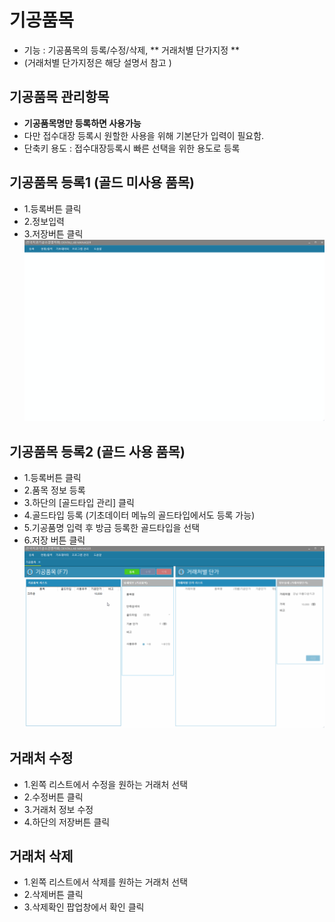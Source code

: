 # 기공품목

* 기능 : 기공품목의 등록/수정/삭제, ** 거래처별 단가지정 **
* (거래처별 단가지정은 해당 설명서 참고
)

## 기공품목 관리항목
* **기공품목명만 등록하면 사용가능**
* 다만 접수대장 등록시 원할한 사용을 위해 기본단가 입력이 필요함.
* 단축키 용도 : 접수대장등록시 빠른 선택을 위한 용도로 등록

## 기공품목 등록1 (**골드 미사용 품목**)
* 1.등록버튼 클릭 
* 2.정보입력
* 3.저장버튼 클릭
![기공품목 등록 예시](img/기공품목_등록1.gif)

## 기공품목 등록2 (**골드 사용 품목**)
* 1.등록버튼 클릭 
* 2.품목 정보 등록
* 3.하단의 [골드타입 관리] 클릭
* 4.골드타입 등록 (기초데이터 메뉴의 골드타입에서도 등록 가능)
* 5.기공품명 입력 후 방금 등록한 골드타입을 선택
* 6.저장 버튼 클릭
![기공품목 등록 예시](img/기공품목_등록2.gif)


## 거래처 수정
* 1.왼쪽 리스트에서 수정을 원하는 거래처 선택
* 2.수정버튼 클릭
* 3.거래처 정보 수정
* 4.하단의 저장버튼 클릭


## 거래처 삭제
* 1.왼쪽 리스트에서 삭제를 원하는 거래처 선택
* 2.삭제버튼 클릭
* 3.삭제확인 팝업창에서 확인 클릭

